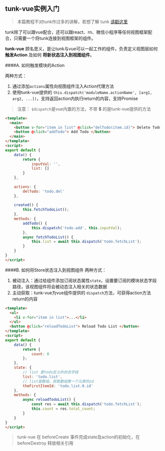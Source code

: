 ## tunk-vue实例入门

> 本篇教程不对tunk作过多的讲解，若想了解 tunk [请戳这里]()

tunk除了可以跟vue配合，还可以跟react、rn、微信小程序等任何视图框架配合，只需要一个将tunk连接到视图框架的组件。

**tunk-vue** 顾名思义，是让tunk与vue可以一起工作的组件，负责定义视图层如何 **触发Action** 及如何 **将新状态注入到视图组件**。

####A. 如何触发模块的Action

 两种方式：

1. 通过添加`actions`属性向视图组件注入Action代理方法
2. 使用tunk-vue提供的 `this.dispatch('moduleName.actionName', [arg1, arg2, ...])`，支持返回action内执行return的内容，支持Promise 

> 注意： `$dispatch`是vue内置的方法，不带 **$** 的是tunk-vue提供的方法

````html
<template>
  <main>
  	<button v-for="item in list" @click="delTodo(item.id)"> Delete Todo </button>
  	<button @click="addTodo"> Add Todo </button>
  </main>
</template>
<script>
export default {
	data() {
		return {
			inputVal: '',
			list: []
		}
	},
	
	actions: {
		delTodo: 'todo.del'
	},
	
	created() {
		this.fetchTodoList();
	},
	methods: {
		addTodo() {
			this.dispatch('todo.add', this.inputVal);
		},
		async fetchTodoList() {
			this.list = await this.dispatch('todo.fetchList');
		}
	}
}
</script>

````

####B. 如何将Store状态注入到视图组件
两种方式：

1. 被动注入：通过给组件添加订阅状态属性`state`，设置要订阅的模块状态字段路径，该视图组件将会被动态注入相关的状态数据
2. 主动获取：tunk-vue为vue组件提供的 `dispatch`方法，可获得action方法return的内容

````html
<template>
  <ul>
  	<li v-for="item in list">...</li>
  </ul>
  <button @click="reloadTodoList"> Reload Todo List </button>
</template>
<script>
export default {
	data() {
		return {
			count: 0
		};
	},
	state: {
		// list 是todo定义的状态字段
		list: 'todo.list',
		// list是数组，获取数组第一个元素的id
		theFirstItemId: 'todo.list.0.id'
	},
	methods: {
		async reloadTodoList() {
			const res = await this.dispatch('todo.fetchList');
			this.count = res.total_count;
		}
	}
}
</script>

````

> tunk-vue 在 beforeCreate 事件完成state及action的初始化，在 beforeDestroy 释放相关引用 
> 



















